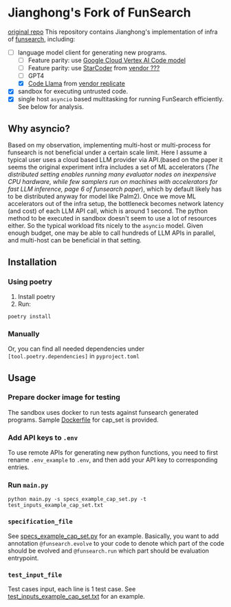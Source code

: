 # Jianghong's Fork of FunSearch

[original repo](https://github.com/google-deepmind/funsearch)
This repository contains Jianghong's implementation of infra of [funsearch](https://deepmind.google/discover/blog/funsearch-making-new-discoveries-in-mathematical-sciences-using-large-language-models/), including:
- [ ] language model client for generating new programs.  
  - [ ] Feature parity: use [Google Cloud Vertex AI Code model](https://cloud.google.com/vertex-ai/docs/generative-ai/code/code-models-overview)
  - [ ] Feature parity: use [StarCoder](https://github.com/bigcode-project/starcoder) from [vendor ???]()
  - [ ] GPT4
  - [x] [Code Llama](https://ai.meta.com/blog/code-llama-large-language-model-coding/) from [vendor replicate](https://replicate.com/meta/codellama-34b-python)
- [x] sandbox for executing untrusted code.
- [x] single host `asyncio` based multitasking for running FunSearch efficiently. See below for analysis.

## Why asyncio?
Based on my observation, implementing multi-host or multi-process for funsearch is not beneficial under a certain scale limit. Here I assume a typical user uses a cloud based LLM provider via API.(based on the paper it seems the original experiment infra includes a set of ML accelerators (*The distributed setting enables running many evaluator nodes on inexpensive CPU hardware, while few samplers run on machines with accelerators for fast LLM inference, page 6 of funsearch paper*), which by default likely has to be distributed anyway for model like Palm2). Once we move ML accelerators out of the infra setup, the bottleneck becomes network latency (and cost) of each LLM API call, which is around 1 second. The python method to be executed in sandbox doesn't seem to use a lot of resources either. So the typical workload fits nicely to the `asyncio` model. Given enough budget, one may be able to call hundreds of LLM APIs in parallel, and multi-host can be beneficial in that setting.  

## Installation
### Using poetry
1. Install poetry
2. Run: 
```
poetry install
```
### Manually
Or, you can find all needed dependencies under `[tool.poetry.dependencies]` in `pyproject.toml`
## Usage
### Prepare docker image for testing
The sandbox uses docker to run tests against funsearch generated programs. Sample [Dockerfile](./Dockerfile) for cap_set is provided.
### Add API keys to `.env`
To use remote APIs for generating new python functions, you need to first rename `.env_example` to `.env`, and then add your API key to corresponding entries.
### Run `main.py`
```
python main.py -s specs_example_cap_set.py -t test_inputs_example_cap_set.txt
```

### `specification_file`
See [specs_example_cap_set.py](specs_example_cap_set.py) for an example. Basically, you want to add annotation `@funsearch.evolve` to your code to denote which part of the code should be evolved and `@funsearch.run` which part should be evaluation entrypoint.
### `test_input_file`
Test cases input, each line is 1 test case. See [test_inputs_example_cap_set.txt](test_inputs_example_cap_set.txt) for an example.
